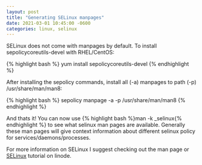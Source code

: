 ```yaml
---
layout: post
title: "Generating SELinux manpages"
date: 2021-03-01 10:45:00 -0600
categories: linux, selinux
---
```

SELinux does not come with manpages by default.
To install sepolicycoreutils-devel with RHEL/CentOS:

{% highlight bash %}
yum install sepolicycoreutils-devel
{% endhighlight %}

After installing the sepolicy commands, install all (-a) manpages to path (-p) /usr/share/man/man8:

{% highlight bash %}
sepolicy manpage -a -p /usr/share/man/man8
{% endhighlight %}

And thats it! You can now use {% highlight bash %}man -k _selinux{% endhighlight %} to see what selinux man pages are 
available. Generally these man pages will give context information about different selinux policy for services/daemons/processes. 

For more information on SELinux I suggest checking out the man page or [SELinux][selinux] tutorial on linode.

[selinux]: https://www.linode.com/docs/guides/a-beginners-guide-to-selinux-on-centos-8/